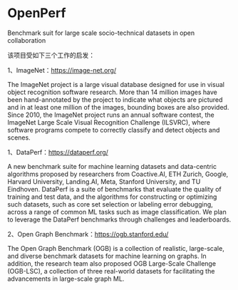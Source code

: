 # OpenPerf
Benchmark suit for large scale socio-technical datasets in open collaboration

该项目受如下三个工作的启发：

1、ImageNet：https://image-net.org/

The ImageNet project is a large visual database designed for use in visual object recognition software research. More than 14 million images have been hand-annotated by the project to indicate what objects are pictured and in at least one million of the images, bounding boxes are also provided. Since 2010, the ImageNet project runs an annual software contest, the ImageNet Large Scale Visual Recognition Challenge (ILSVRC), where software programs compete to correctly classify and detect objects and scenes.

1、DataPerf：https://dataperf.org/

A new benchmark suite for machine learning datasets and data-centric algorithms proposed by researchers from Coactive.AI, ETH Zurich, Google, Harvard University, Landing.AI, Meta, Stanford University, and TU Eindhoven. DataPerf is a suite of benchmarks that evaluate the quality of training and test data, and the algorithms for constructing or optimizing such datasets, such as core set selection or labeling error debugging, across a range of common ML tasks such as image classification. We plan to leverage the DataPerf benchmarks through challenges and leaderboards.

2、Open Graph Benchmark：https://ogb.stanford.edu/

The Open Graph Benchmark (OGB) is a collection of realistic, large-scale, and diverse benchmark datasets for machine learning on graphs. In addition, the research team also proposed OGB Large-Scale Challenge (OGB-LSC), a collection of three real-world datasets for facilitating the advancements in large-scale graph ML.


